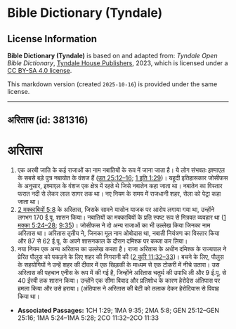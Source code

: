# Bible Dictionary (Tyndale)

## License Information

**Bible Dictionary (Tyndale)** is based on and adapted from: _Tyndale Open Bible Dictionary_, [Tyndale House Publishers](https://tyndaleopenresources.com/), 2023, which is licensed under a [CC BY-SA 4.0 license](https://creativecommons.org/licenses/by-sa/4.0/legalcode.en).

This markdown version (created `2025-10-16`) is provided under the same license.



--------------------------------

## अरितास (id: 381316)

**अरितास**
==========

1. एक अरबी जाति के कई राजाओं का नाम नबातियों के रूप में जाना जाता है। ये लोग संभवतः इश्माएल के सबसे बड़े पुत्र नबायोत के वंशज हैं ([उत 25:12–16](https://ref.ly/Gen25:12-Gen25:16); [1 इति 1:29](https://ref.ly/1Chr1:29))। यहूदी इतिहासकार जोसीफस के अनुसार, इश्माएल के वंशज एक क्षेत्र में रहते थे जिसे नबातेन कहा जाता था। नबातेन का विस्तार फरात नदी से लेकर लाल सागर तक था। नए नियम के समय में राजधानी शहर, सेला को पेट्रा कहा जाता था।
2. [2 मक्काबियों 5:8](https://ref.ly/2Macc5:8) के अरितास, जिसके सामने यासोन याजक पर आरोप लगाया गया था, उन्होंने लगभग 170 ई.पू. शासन किया। नबातियों का मक्काबियों के प्रति स्पष्ट रूप से मित्रवत व्यवहार था ([1 मक्का 5:24–28](https://ref.ly/1Macc5:24-1Macc5:28); [9:35](https://ref.ly/1Macc9:35))। जोसीफस ने दो अन्य राजाओं का भी उल्लेख किया जिनका नाम अरितास था। अरितास तृतीय ने, जिनका मूल नाम ओबोदास था, नबाती नियंत्रण का विस्तार किया और 87 से 62 ई.पू. के अपने शासनकाल के दौरान दमिश्क पर कब्जा कर लिया।
3. नया नियम एक अन्य अरितास का उल्लेख करता है। राजा अरितास के अधीन दमिश्क के राज्यपाल ने प्रेरित पौलुस को पकड़ने के लिए शहर की निगरानी की ([2 कुरि 11:32–33](https://ref.ly/2Cor11:32-2Cor11:33))। बचने के लिए, पौलुस के सहयोगियों ने उन्हें शहर की दीवार में एक खिड़की के माध्यम से एक टोकरी में नीचे उतारा। उस अरितास की पहचान एनीस के रूप में की गई है, जिन्होंने अरितास चतुर्थ की उपाधि ली और 9 ई.पू. से 40 ईस्वी तक शासन किया। उन्होंने एक सीमा विवाद और प्रतिशोध के कारण हेरोदेस अंतिपास पर हमला किया और उसे हराया। (अंतिपास ने अरितास की बेटी को तलाक देकर हेरोदियास से विवाह किया था।

* **Associated Passages:** 1CH 1:29; 1MA 9:35; 2MA 5:8; GEN 25:12–GEN 25:16; 1MA 5:24–1MA 5:28; 2CO 11:32–2CO 11:33

